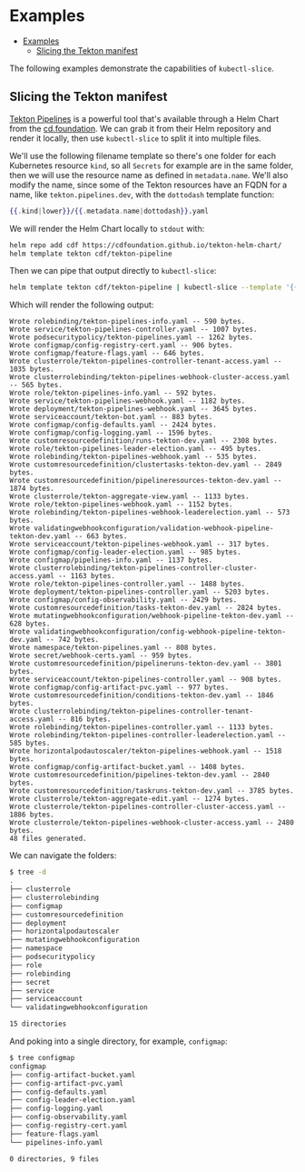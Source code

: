 # Examples

- [Examples](#examples)
  - [Slicing the Tekton manifest](#slicing-the-tekton-manifest)

The following examples demonstrate the capabilities of `kubectl-slice`.

## Slicing the Tekton manifest

[Tekton Pipelines](https://tekton.dev/) is a powerful tool that's available through a Helm Chart from the [cd.foundation](https://cd.foundation). We can grab it from their Helm repository and render it locally, then use `kubectl-slice` to split it into multiple files.

We'll use the following filename template so there's one folder for each Kubernetes resource `kind`, so all `Secrets` for example are in the same folder, then we will use the resource name as defined in `metadata.name`. We'll also modify the name, since some of the Tekton resources have an FQDN for a name, like `tekton.pipelines.dev`, with the `dottodash` template function:

```handlebars
{{.kind|lower}}/{{.metadata.name|dottodash}}.yaml
```

We will render the Helm Chart locally to `stdout` with:

```bash
helm repo add cdf https://cdfoundation.github.io/tekton-helm-chart/
helm template tekton cdf/tekton-pipeline
```

Then we can pipe that output directly to `kubectl-slice`:

```bash
helm template tekton cdf/tekton-pipeline | kubectl-slice --template '{{.kind|lower}}/{{.metadata.name|dottodash}}.yaml' --output-dir .
```

Which will render the following output:

```text
Wrote rolebinding/tekton-pipelines-info.yaml -- 590 bytes.
Wrote service/tekton-pipelines-controller.yaml -- 1007 bytes.
Wrote podsecuritypolicy/tekton-pipelines.yaml -- 1262 bytes.
Wrote configmap/config-registry-cert.yaml -- 906 bytes.
Wrote configmap/feature-flags.yaml -- 646 bytes.
Wrote clusterrole/tekton-pipelines-controller-tenant-access.yaml -- 1035 bytes.
Wrote clusterrolebinding/tekton-pipelines-webhook-cluster-access.yaml -- 565 bytes.
Wrote role/tekton-pipelines-info.yaml -- 592 bytes.
Wrote service/tekton-pipelines-webhook.yaml -- 1182 bytes.
Wrote deployment/tekton-pipelines-webhook.yaml -- 3645 bytes.
Wrote serviceaccount/tekton-bot.yaml -- 883 bytes.
Wrote configmap/config-defaults.yaml -- 2424 bytes.
Wrote configmap/config-logging.yaml -- 1596 bytes.
Wrote customresourcedefinition/runs-tekton-dev.yaml -- 2308 bytes.
Wrote role/tekton-pipelines-leader-election.yaml -- 495 bytes.
Wrote rolebinding/tekton-pipelines-webhook.yaml -- 535 bytes.
Wrote customresourcedefinition/clustertasks-tekton-dev.yaml -- 2849 bytes.
Wrote customresourcedefinition/pipelineresources-tekton-dev.yaml -- 1874 bytes.
Wrote clusterrole/tekton-aggregate-view.yaml -- 1133 bytes.
Wrote role/tekton-pipelines-webhook.yaml -- 1152 bytes.
Wrote rolebinding/tekton-pipelines-webhook-leaderelection.yaml -- 573 bytes.
Wrote validatingwebhookconfiguration/validation-webhook-pipeline-tekton-dev.yaml -- 663 bytes.
Wrote serviceaccount/tekton-pipelines-webhook.yaml -- 317 bytes.
Wrote configmap/config-leader-election.yaml -- 985 bytes.
Wrote configmap/pipelines-info.yaml -- 1137 bytes.
Wrote clusterrolebinding/tekton-pipelines-controller-cluster-access.yaml -- 1163 bytes.
Wrote role/tekton-pipelines-controller.yaml -- 1488 bytes.
Wrote deployment/tekton-pipelines-controller.yaml -- 5203 bytes.
Wrote configmap/config-observability.yaml -- 2429 bytes.
Wrote customresourcedefinition/tasks-tekton-dev.yaml -- 2824 bytes.
Wrote mutatingwebhookconfiguration/webhook-pipeline-tekton-dev.yaml -- 628 bytes.
Wrote validatingwebhookconfiguration/config-webhook-pipeline-tekton-dev.yaml -- 742 bytes.
Wrote namespace/tekton-pipelines.yaml -- 808 bytes.
Wrote secret/webhook-certs.yaml -- 959 bytes.
Wrote customresourcedefinition/pipelineruns-tekton-dev.yaml -- 3801 bytes.
Wrote serviceaccount/tekton-pipelines-controller.yaml -- 908 bytes.
Wrote configmap/config-artifact-pvc.yaml -- 977 bytes.
Wrote customresourcedefinition/conditions-tekton-dev.yaml -- 1846 bytes.
Wrote clusterrolebinding/tekton-pipelines-controller-tenant-access.yaml -- 816 bytes.
Wrote rolebinding/tekton-pipelines-controller.yaml -- 1133 bytes.
Wrote rolebinding/tekton-pipelines-controller-leaderelection.yaml -- 585 bytes.
Wrote horizontalpodautoscaler/tekton-pipelines-webhook.yaml -- 1518 bytes.
Wrote configmap/config-artifact-bucket.yaml -- 1408 bytes.
Wrote customresourcedefinition/pipelines-tekton-dev.yaml -- 2840 bytes.
Wrote customresourcedefinition/taskruns-tekton-dev.yaml -- 3785 bytes.
Wrote clusterrole/tekton-aggregate-edit.yaml -- 1274 bytes.
Wrote clusterrole/tekton-pipelines-controller-cluster-access.yaml -- 1886 bytes.
Wrote clusterrole/tekton-pipelines-webhook-cluster-access.yaml -- 2480 bytes.
48 files generated.
```

We can navigate the folders:

```bash
$ tree -d
.
├── clusterrole
├── clusterrolebinding
├── configmap
├── customresourcedefinition
├── deployment
├── horizontalpodautoscaler
├── mutatingwebhookconfiguration
├── namespace
├── podsecuritypolicy
├── role
├── rolebinding
├── secret
├── service
├── serviceaccount
└── validatingwebhookconfiguration

15 directories
```

And poking into a single directory, for example, `configmap`:

```bash
$ tree configmap
configmap
├── config-artifact-bucket.yaml
├── config-artifact-pvc.yaml
├── config-defaults.yaml
├── config-leader-election.yaml
├── config-logging.yaml
├── config-observability.yaml
├── config-registry-cert.yaml
├── feature-flags.yaml
└── pipelines-info.yaml

0 directories, 9 files
```
